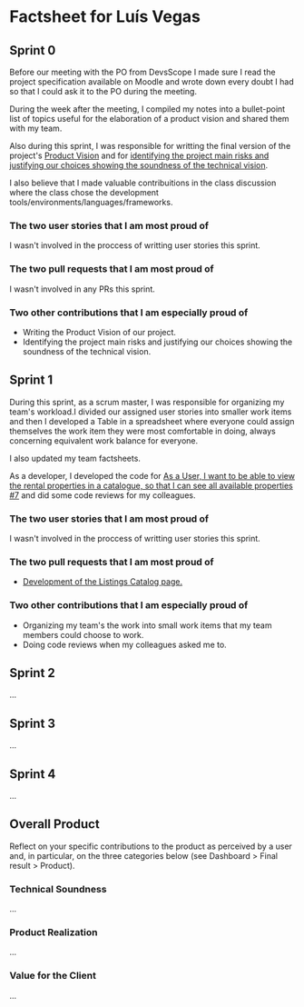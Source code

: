# Factsheet for Luís Vegas

## Sprint 0

Before our meeting with the PO from DevsScope I made sure I read the project specification available on Moodle and wrote down every doubt I had so that I could ask it to the PO during the meeting.

During the week after the meeting, I compiled my notes into a bullet-point list of topics useful for the elaboration of a product vision and shared them with my team.

Also during this sprint, I was responsible for writting the final version of the project's [Product Vision](https://github.com/FEUP-MEIC-DS-2022-1MEIC06/DS/blob/main/docs/product.md) and for [identifying the project main risks and justifying our choices showing the soundness of the technical vision](https://github.com/FEUP-MEIC-DS-2022-1MEIC06/DS/blob/main/docs/product.md). 

I also believe that I made valuable contribuitions in the class discussion where the class chose the development tools/environments/languages/frameworks.



### The two user stories that I am most proud of

I wasn't involved in the proccess of writting user stories this sprint.


### The two pull requests that I am most proud of

I wasn't involved in any PRs this sprint.


### Two other contributions that I am especially proud of

- Writing the Product Vision of our project.
- Identifying the project main risks and justifying our choices showing the soundness of the technical vision.



## Sprint 1


During this sprint, as a scrum master, I was responsible for organizing my team's workload.I divided our assigned user stories into smaller work items and then I developed a Table in a spreadsheet where everyone could assign themselves the work item they were most comfortable in doing, always concerning equivalent work balance for everyone.

I also updated my team factsheets.

As a developer, I developed the code for [As a User, I want to be able to view the rental properties in a catalogue, so that I can see all available properties #7](https://github.com/FEUP-MEIC-DS-2022-1MEIC06/DS/issues/7) and did some code reviews for my colleagues.

### The two user stories that I am most proud of

I wasn't involved in the proccess of writting user stories this sprint.


### The two pull requests that I am most proud of

- [Development of the Listings Catalog page.](https://github.com/FEUP-MEIC-DS-2022-1MEIC06/DS/pull/21)


### Two other contributions that I am especially proud of

- Organizing my team's the work into small work items that my team members could choose to work.
- Doing code reviews when my colleagues asked me to.



## Sprint 2

...


## Sprint 3

...


## Sprint 4

...


## Overall Product

Reflect on your specific contributions to the product as perceived by a user and, in particular, on the three categories below (see Dashboard > Final result > Product).


### Technical Soundness

...


### Product Realization

...


### Value for the Client

...
